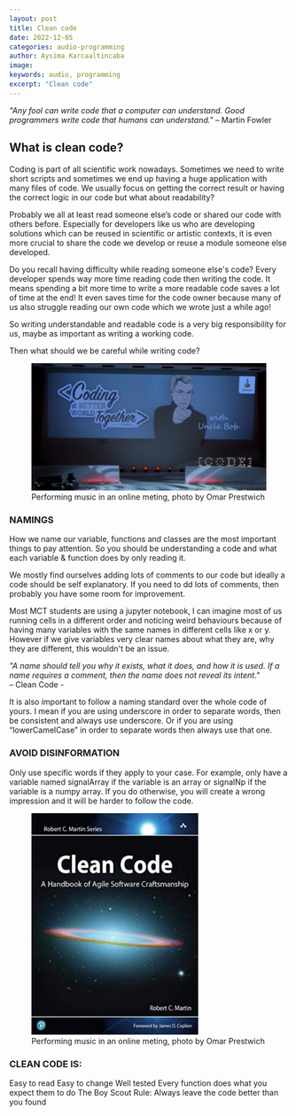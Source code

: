 ```yaml
---
layout: post
title: Clean code
date: 2022-12-05
categories: audio-programming
author: Aysima Karcaaltincaba
image: 
keywords: audio, programming
excerpt: "Clean code"
---
```



_"Any fool can write code that a computer can understand. Good programmers write code that humans can understand."_                                       – Martin Fowler

## What is clean code?


Coding is part of all scientific work nowadays. Sometimes we need to write short scripts and sometimes we end up having a huge application with many files of code. We usually focus on getting the correct result or having the correct logic in our code but what about readability?

Probably we all at least read someone else’s code or shared our code with others before. Especially for developers like us who are developing solutions which can be reused in scientific or artistic contexts, it is even more crucial to share the code we develop or reuse a module someone else developed. 

Do you recall having difficulty while reading someone else's code? Every developer spends way more time reading code then writing the code. It means spending a bit more time to write a more readable code saves a lot of time at the end! It even saves time for the code owner because many of us also struggle reading our own code which we wrote just a while ago! 

So writing understandable and readable code is a very big responsibility for us, maybe as important as writing a working code.

Then what should we be careful while writing code?


<figure>
   <img
      src="/assets/image/2022_12_06_aysimab_cleancode_unclebob.jpg"
      style="max-height:400px; width:auto;" />
   <figcaption>Performing music in an online meting, photo by Omar Prestwich</figcaption>
</figure>

### NAMINGS

How we name our variable, functions and classes are the most important things to pay attention. So you should be understanding a code and what each variable & function does by only reading it. 

We mostly find ourselves adding lots of comments to our code but ideally a code should be self explanatory. If you need to dd lots of comments, then probably you have some room for improvement.

Most MCT students are using a jupyter notebook, I can imagine most of us running cells in a different order and noticing weird behaviours because of having many variables with the same names in different cells like x or y. However if we give variables very clear names about what they are, why they are different, this wouldn't be an issue. 

_"A name should tell you why it exists, what it does, and how it is used. If a name requires a comment, then the name does not reveal its intent."_          
– Clean Code - 

It is also important to follow a naming standard over the whole code of yours. I mean if you are using underscore in order to separate words, then be consistent and always use underscore. Or if you are using “lowerCamelCase” in order to separate words then always use that one. 

### AVOID DISINFORMATION

Only use specific words if they apply to your case. For example, only have a variable named signalArray if the variable is an array or signalNp if the variable is a numpy array. If you do otherwise, you will create a wrong impression and it will be harder to follow the code.

<figure>
   <img
      src="/assets/image/2022_12_06_aysimab_cleancode_book.jpg"
      style="max-height:400px; width:auto;" />
   <figcaption>Performing music in an online meting, photo by Omar Prestwich</figcaption>
</figure>

### CLEAN CODE IS:
Easy to read
Easy to change
Well tested
Every function does what you expect them to do
The Boy Scout Rule: Always leave the code better than you found

